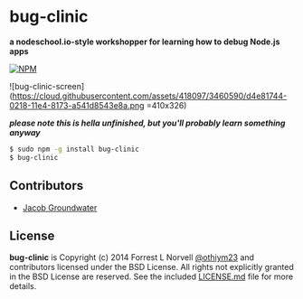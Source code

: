 # bug-clinic

**a nodeschool.io-style workshopper for learning how to debug Node.js apps**

[![NPM](https://nodei.co/npm/bug-clinic.png?downloads=true&stars=true)](https://nodei.co/npm/bug-clinic/)

![bug-clinic-screen](https://cloud.githubusercontent.com/assets/418097/3460590/d4e81744-0218-11e4-8173-a541d8543e8a.png =410x326)

***please note this is hella unfinished, but you'll probably learn something anyway***

```sh
$ sudo npm -g install bug-clinic
$ bug-clinic
```

## Contributors

* [Jacob Groundwater](https://github.com/groundwater)

## License

**bug-clinic** is Copyright (c) 2014 Forrest L Norvell
[@othiym23](https://twitter.com/othiym23) and contributors licensed
under the BSD License. All rights not explicitly granted in the BSD
License are reserved. See the included [LICENSE.md](./LICENSE.md) file
for more details.
